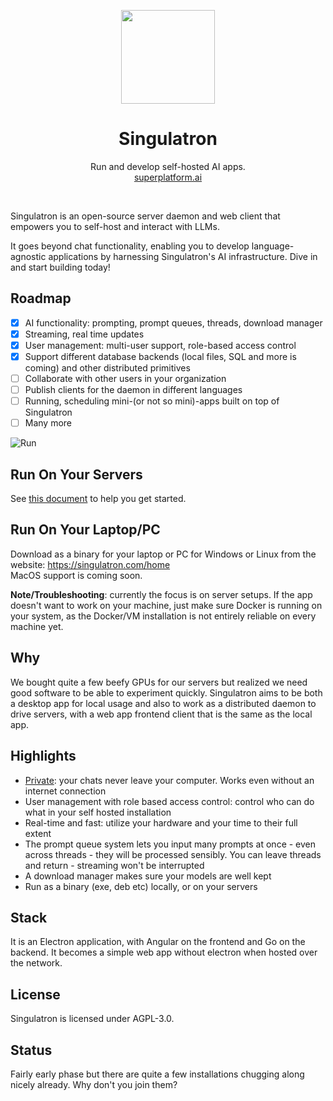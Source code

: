 <p align="center">
  <img width="150px" src="https://singulatron.com/assets/logo-lighter.svg" />
  <div align="center">
    <span>
      <h1>Singulatron</h1>
    </span>
    <di>Run and develop self-hosted AI apps.</di>
    <div>
      <a href="https://superplatform.ai">superplatform.ai</a>
    </div>
  </div>
<p>
<br />

Singulatron is an open-source server daemon and web client that empowers you to self-host and interact with LLMs.

It goes beyond chat functionality, enabling you to develop language-agnostic applications by harnessing Singulatron's AI infrastructure. Dive in and start building today!

## Roadmap

- [x] AI functionality: prompting, prompt queues, threads, download manager
- [x] Streaming, real time updates
- [x] User management: multi-user support, role-based access control
- [x] Support different database backends (local files, SQL and more is coming) and other distributed primitives
- [ ] Collaborate with other users in your organization
- [ ] Publish clients for the daemon in different languages
- [ ] Running, scheduling mini-(or not so mini)-apps built on top of Singulatron
- [ ] Many more

![Run](https://singulatron.com/assets/chat.png?refresh=1)

## Run On Your Servers

See [this document](./docs/start/index.md) to help you get started.

## Run On Your Laptop/PC

Download as a binary for your laptop or PC for Windows or Linux from the website: https://singulatron.com/home  
MacOS support is coming soon.

**Note/Troubleshooting**: currently the focus is on server setups. If the app doesn't want to work on your machine, just make sure Docker is running on your system, as the Docker/VM installation is not entirely reliable on every machine yet.

## Why

We bought quite a few beefy GPUs for our servers but realized we need good software to be able to experiment quickly.
Singulatron aims to be both a desktop app for local usage and also to work as a distributed daemon to drive servers, with a web app frontend client that is the same as the local app.

## Highlights

- [Private](./docs/privacy.md): your chats never leave your computer. Works even without an internet connection
- User management with role based access control: control who can do what in your self hosted installation
- Real-time and fast: utilize your hardware and your time to their full extent
- The prompt queue system lets you input many prompts at once - even across threads - they will be processed sensibly. You can leave threads and return - streaming won't be interrupted
- A download manager makes sure your models are well kept
- Run as a binary (exe, deb etc) locally, or on your servers

## Stack

It is an Electron application, with Angular on the frontend and Go on the backend. It becomes a simple web app without electron when hosted over the network.

## License

Singulatron is licensed under AGPL-3.0.

## Status

Fairly early phase but there are quite a few installations chugging along nicely already. Why don't you join them?
